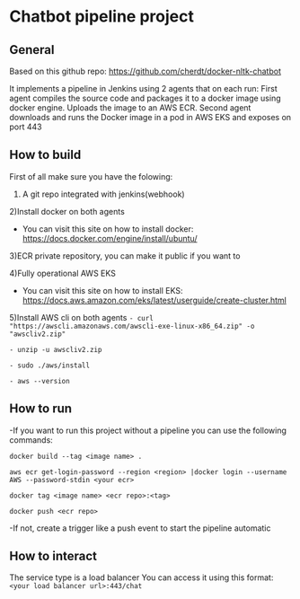 Chatbot pipeline project 
==========================

General
------------

Based on this github repo: https://github.com/cherdt/docker-nltk-chatbot

It implements a pipeline in Jenkins using 2 agents that on each run:
First agent compiles the source code and packages it to a docker image using docker engine.
Uploads the image to an AWS ECR.
Second agent downloads and runs the Docker image in a pod in AWS EKS and exposes on port 443

How to build
------------

First of all make sure you have the folowing:
1) A git repo integrated with jenkins(webhook)

2)Install docker on both agents
- You can visit this site on how to install docker: https://docs.docker.com/engine/install/ubuntu/

3)ECR private repository, you can make it public if you want to

4)Fully operational AWS EKS
- You can visit this site on how to install EKS: https://docs.aws.amazon.com/eks/latest/userguide/create-cluster.html

5)Install AWS cli on both agents
`- curl "https://awscli.amazonaws.com/awscli-exe-linux-x86_64.zip" -o "awscliv2.zip"`

`- unzip -u awscliv2.zip`

`- sudo ./aws/install`

`- aws --version`

How to run
------------

-If you want to run this project without a pipeline you can use the following commands:

`docker build --tag <image name> .`

`aws ecr get-login-password --region <region> |docker login --username AWS --password-stdin <your ecr>`

`docker tag <image name> <ecr repo>:<tag>`

`docker push <ecr repo>`

-If not, create a trigger like a push event to start the pipeline automatic


How to interact
------------
The service type is a load balancer
You can access it using this format:
`<your load balancer url>:443/chat`

